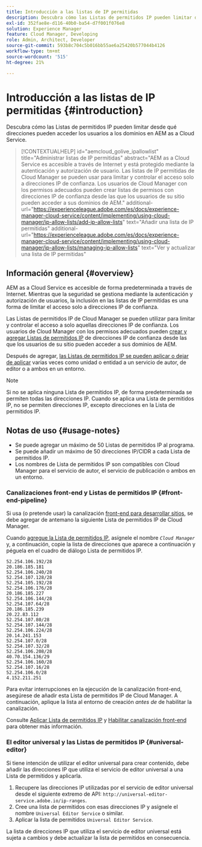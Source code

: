 ```yaml
---
title: Introducción a las listas de IP permitidas
description: Descubra cómo las Listas de permitidos IP pueden limitar desde qué direcciones pueden acceder los usuarios a los dominios en AEM as a Cloud Service.
exl-id: 352fae8e-d116-40b0-ba54-d7f001f076e8
solution: Experience Manager
feature: Cloud Manager, Developing
role: Admin, Architect, Developer
source-git-commit: 593b8c704c5b016bb55ae6a25420b577044b4126
workflow-type: tm+mt
source-wordcount: '515'
ht-degree: 21%

---
```



# Introducción a las listas de IP permitidas {#introduction}

Descubra cómo las Listas de permitidos IP pueden limitar desde qué direcciones pueden acceder los usuarios a los dominios en AEM as a Cloud Service.

>[!CONTEXTUALHELP]
>id="aemcloud_golive_ipallowlist"
>title="Administrar listas de IP permitidas"
>abstract="AEM as a Cloud Service es accesible a través de Internet y está protegido mediante la autenticación y autorización de usuario. Las listas de IP permitidas de Cloud Manager se pueden usar para limitar y controlar el acceso solo a direcciones IP de confianza. Los usuarios de Cloud Manager con los permisos adecuados pueden crear listas de permisos con direcciones IP de confianza desde las que los usuarios de su sitio pueden acceder a sus dominios de AEM."
>additional-url="https://experienceleague.adobe.com/es/docs/experience-manager-cloud-service/content/implementing/using-cloud-manager/ip-allow-lists/add-ip-allow-lists" text="Añadir una lista de IP permitidas"
>additional-url="https://experienceleague.adobe.com/es/docs/experience-manager-cloud-service/content/implementing/using-cloud-manager/ip-allow-lists/managing-ip-allow-lists" text="Ver y actualizar una lista de IP permitidas"

## Información general {#overview}

AEM as a Cloud Service es accesible de forma predeterminada a través de Internet. Mientras que la seguridad se gestiona mediante la autenticación y autorización de usuarios, la inclusión en las listas de IP permitidas es una forma de limitar el acceso solo a direcciones IP de confianza.

Las Listas de permitidos IP de Cloud Manager se pueden utilizar para limitar y controlar el acceso a solo aquellas direcciones IP de confianza. Los usuarios de Cloud Manager con los permisos adecuados pueden [crear y agregar Listas de permitidos IP](/help/implementing/cloud-manager/ip-allow-lists/add-ip-allow-lists.md) de direcciones IP de confianza desde las que los usuarios de su sitio pueden acceder a sus dominios de AEM.

Después de agregar, [las Listas de permitidos IP se pueden aplicar o dejar de aplicar](/help/implementing/cloud-manager/ip-allow-lists/apply-allow-list.md) varias veces como unidad o entidad a un servicio de autor, de editor o a ambos en un entorno.

>[!NOTE]
>
>Si no se aplica ninguna Lista de permitidos IP, de forma predeterminada se permiten todas las direcciones IP. Cuando se aplica una Lista de permitidos IP, no se permiten direcciones IP, excepto direcciones en la Lista de permitidos IP.

## Notas de uso {#usage-notes}

* Se puede agregar un máximo de 50 Listas de permitidos IP al programa.
* Se puede añadir un máximo de 50 direcciones IP/CIDR a cada Lista de permitidos IP.
* Los nombres de Lista de permitidos IP son compatibles con Cloud Manager para el servicio de autor, el servicio de publicación o ambos en un entorno.

### Canalizaciones front-end y Listas de permitidos IP {#front-end-pipeline}

Si usa (o pretende usar) la canalización [front-end para desarrollar sitios](/help/implementing/developing/introduction/developing-with-front-end-pipelines.md), se debe agregar de antemano la siguiente Lista de permitidos IP de Cloud Manager.

Cuando [agregue la Lista de permitidos IP](/help/implementing/cloud-manager/ip-allow-lists/add-ip-allow-lists.md#add-cm-allowlist), asígnele el nombre *`Cloud Manager`* y, a continuación, copie la lista de direcciones que aparece a continuación y péguela en el cuadro de diálogo Lista de permitidos IP.

```text
52.254.106.192/28
20.186.185.181
52.254.106.240/28
52.254.107.128/28
52.254.105.192/28
52.254.106.176/28
20.186.185.227
52.254.106.144/28
52.254.107.64/28
20.186.185.239
20.22.83.112
52.254.107.80/28
52.254.107.144/28
52.254.106.224/28
20.14.241.153
52.254.107.0/28
52.254.107.32/28
52.254.106.208/28
40.70.154.136/29
52.254.106.160/28
52.254.107.16/28
52.254.106.0/28
4.152.211.251
```

Para evitar interrupciones en la ejecución de la canalización front-end, asegúrese de añadir esta Lista de permitidos IP de Cloud Manager. A continuación, aplique la lista al entorno de creación *antes de* de habilitar la canalización.

Consulte [Aplicar Lista de permitidos IP](/help/implementing/cloud-manager/ip-allow-lists/apply-allow-list.md) y [Habilitar canalización front-end](/help/sites-cloud/administering/site-creation/enable-front-end-pipeline.md) para obtener más información.

### El editor universal y las Listas de permitidos IP {#universal-editor}

Si tiene intención de utilizar el editor universal para crear contenido, debe añadir las direcciones IP que utiliza el servicio de editor universal a una Lista de permitidos y aplicarla.

1. Recupere las direcciones IP utilizadas por el servicio de editor universal desde el siguiente extremo de API: `http://universal-editor-service.adobe.io/ip-ranges`.
1. Cree una lista de permitidos con esas direcciones IP y asígnele el nombre `Universal Editor Service` o similar.
1. Aplicar la lista de permitidos `Universal Editor Service`.

La lista de direcciones IP que utiliza el servicio de editor universal está sujeta a cambios y debe actualizar la lista de permitidos en consecuencia.
